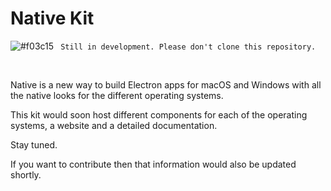 # Native Kit

![#f03c15](https://placehold.it/15/f03c15/000000?text=+) ` Still in development. Please don't clone this repository.` 

<br>

<!-- <div style="background-color:darkred; padding: 10px 5px; color: white; font-size: 14px; font-weight: 300; border-radius: 3px">Still in development. Please don't clone this repository.</div> -->

Native is a new way to build Electron apps for macOS and Windows with all the native looks for the different operating systems. 

This kit would soon host different components for each of the operating systems, a website and a detailed documentation.

Stay tuned.

If you want to contribute then that information would also be updated shortly.